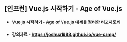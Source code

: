 ## [인프런] Vue.js 시작하기 - Age of Vue.js
- #### Vue.js 시작하기 - Age of Vue.js 예제를 정리한 리포지토리  
- #### 강의자료 - https://joshua1988.github.io/vue-camp/

